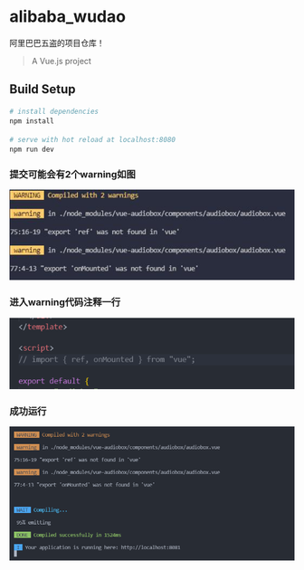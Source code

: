<!--
 * @Author: 41
 * @Date: 2021-11-13 21:17:51
 * @LastEditors: 41
 * @LastEditTime: 2021-11-13 21:19:23
 * @Description: 
-->
# alibaba_wudao
阿里巴巴五盗的项目仓库！

> A Vue.js project

## Build Setup

``` bash
# install dependencies
npm install

# serve with hot reload at localhost:8080
npm run dev

```
### 提交可能会有2个warning如图

![输入图片说明](Readme_picture/warningimage.png)
### 进入warning代码注释一行
![输入图片说明](Readme_picture/deal2.png)
### 成功运行
![输入图片说明](Readme_picture/ok1.png)